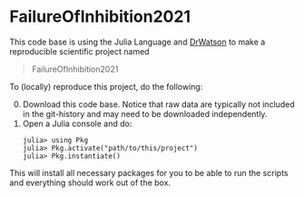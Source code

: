 # FailureOfInhibition2021

This code base is using the Julia Language and [DrWatson](https://juliadynamics.github.io/DrWatson.jl/stable/)
to make a reproducible scientific project named
> FailureOfInhibition2021

To (locally) reproduce this project, do the following:

0. Download this code base. Notice that raw data are typically not included in the
   git-history and may need to be downloaded independently.
1. Open a Julia console and do:
   ```
   julia> using Pkg
   julia> Pkg.activate("path/to/this/project")
   julia> Pkg.instantiate()
   ```

This will install all necessary packages for you to be able to run the scripts and
everything should work out of the box.
